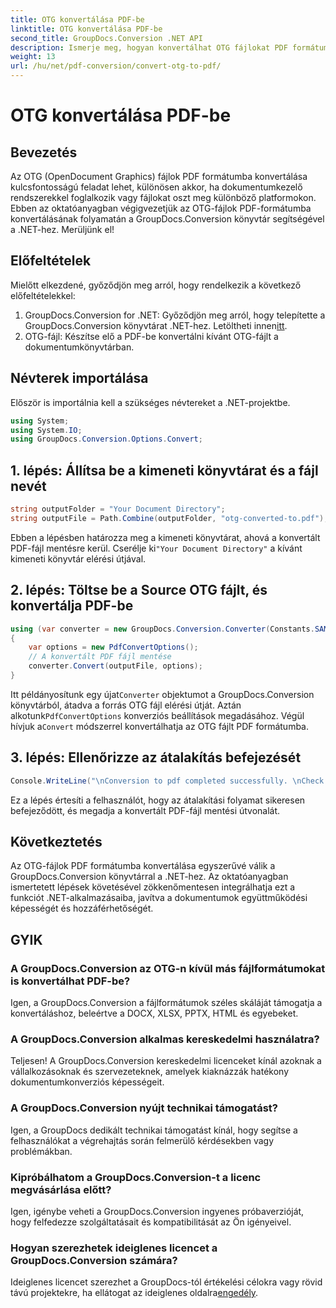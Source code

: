 ```yaml
---
title: OTG konvertálása PDF-be
linktitle: OTG konvertálása PDF-be
second_title: GroupDocs.Conversion .NET API
description: Ismerje meg, hogyan konvertálhat OTG fájlokat PDF formátumba a GroupDocs.Conversion for .NET segítségével. Egyszerű, hatékony és zökkenőmentes integráció projektjeihez.
weight: 13
url: /hu/net/pdf-conversion/convert-otg-to-pdf/
---
```


# OTG konvertálása PDF-be

## Bevezetés
Az OTG (OpenDocument Graphics) fájlok PDF formátumba konvertálása kulcsfontosságú feladat lehet, különösen akkor, ha dokumentumkezelő rendszerekkel foglalkozik vagy fájlokat oszt meg különböző platformokon. Ebben az oktatóanyagban végigvezetjük az OTG-fájlok PDF-formátumba konvertálásának folyamatán a GroupDocs.Conversion könyvtár segítségével a .NET-hez. Merüljünk el!
## Előfeltételek
Mielőtt elkezdené, győződjön meg arról, hogy rendelkezik a következő előfeltételekkel:
1. GroupDocs.Conversion for .NET: Győződjön meg arról, hogy telepítette a GroupDocs.Conversion könyvtárat .NET-hez. Letöltheti innen[itt](https://releases.groupdocs.com/conversion/net/).
2. OTG-fájl: Készítse elő a PDF-be konvertálni kívánt OTG-fájlt a dokumentumkönyvtárban.

## Névterek importálása
Először is importálnia kell a szükséges névtereket a .NET-projektbe. 
```csharp
using System;
using System.IO;
using GroupDocs.Conversion.Options.Convert;
```
## 1. lépés: Állítsa be a kimeneti könyvtárat és a fájl nevét
```csharp
string outputFolder = "Your Document Directory";
string outputFile = Path.Combine(outputFolder, "otg-converted-to.pdf");
```
 Ebben a lépésben határozza meg a kimeneti könyvtárat, ahová a konvertált PDF-fájl mentésre kerül. Cserélje ki`"Your Document Directory"` a kívánt kimeneti könyvtár elérési útjával.
## 2. lépés: Töltse be a Source OTG fájlt, és konvertálja PDF-be
```csharp
using (var converter = new GroupDocs.Conversion.Converter(Constants.SAMPLE_OTG))
{
    var options = new PdfConvertOptions();
    // A konvertált PDF fájl mentése
    converter.Convert(outputFile, options);
}
```
 Itt példányosítunk egy újat`Converter` objektumot a GroupDocs.Conversion könyvtárból, átadva a forrás OTG fájl elérési útját. Aztán alkotunk`PdfConvertOptions` konverziós beállítások megadásához. Végül hívjuk a`Convert` módszerrel konvertálhatja az OTG fájlt PDF formátumba.
## 3. lépés: Ellenőrizze az átalakítás befejezését
```csharp
Console.WriteLine("\nConversion to pdf completed successfully. \nCheck output in {0}", outputFolder);
```
Ez a lépés értesíti a felhasználót, hogy az átalakítási folyamat sikeresen befejeződött, és megadja a konvertált PDF-fájl mentési útvonalát.

## Következtetés
Az OTG-fájlok PDF formátumba konvertálása egyszerűvé válik a GroupDocs.Conversion könyvtárral a .NET-hez. Az oktatóanyagban ismertetett lépések követésével zökkenőmentesen integrálhatja ezt a funkciót .NET-alkalmazásaiba, javítva a dokumentumok együttműködési képességét és hozzáférhetőségét.
## GYIK
### A GroupDocs.Conversion az OTG-n kívül más fájlformátumokat is konvertálhat PDF-be?
Igen, a GroupDocs.Conversion a fájlformátumok széles skáláját támogatja a konvertáláshoz, beleértve a DOCX, XLSX, PPTX, HTML és egyebeket.
### A GroupDocs.Conversion alkalmas kereskedelmi használatra?
Teljesen! A GroupDocs.Conversion kereskedelmi licenceket kínál azoknak a vállalkozásoknak és szervezeteknek, amelyek kiaknázzák hatékony dokumentumkonverziós képességeit.
### A GroupDocs.Conversion nyújt technikai támogatást?
Igen, a GroupDocs dedikált technikai támogatást kínál, hogy segítse a felhasználókat a végrehajtás során felmerülő kérdésekben vagy problémákban.
### Kipróbálhatom a GroupDocs.Conversion-t a licenc megvásárlása előtt?
Igen, igénybe veheti a GroupDocs.Conversion ingyenes próbaverzióját, hogy felfedezze szolgáltatásait és kompatibilitását az Ön igényeivel.
### Hogyan szerezhetek ideiglenes licencet a GroupDocs.Conversion számára?
Ideiglenes licencet szerezhet a GroupDocs-tól értékelési célokra vagy rövid távú projektekre, ha ellátogat az ideiglenes oldalra[engedély](https://purchase.groupdocs.com/temporary-license/).